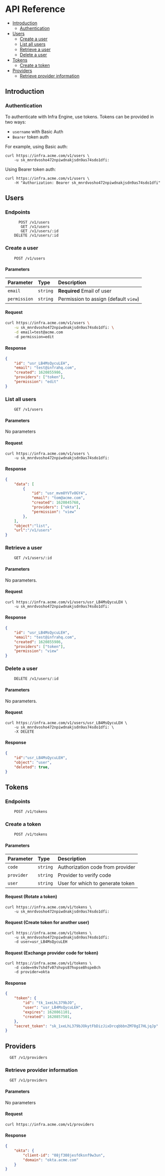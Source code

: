 # API Reference

* [Introduction](#introduction)
    * [Authentication](#authentication)
* [Users](#users)
    * [Create a user](#create-a-user)
    * [List all users](#list-all-users)
    * [Retrieve a user](#retrieve-a-user)
    * [Delete a user](#delete-a-user)
* [Tokens](#tokens)
    * [Create a token](#create-a-token)
* [Providers](#providers)
    * [Retrieve provider information](#retrieve-provider-information)

## Introduction

### Authentication

To authenticate with Infra Engine, use tokens. Tokens can be provided in two ways:
* `username` with Basic Auth
* `Bearer` token auth

For example, using Basic auth:

```
curl https://infra.acme.com/v1/users \
    -u sk_mnrdvosho472npiwdnakjsdn9as74sdo1dfi:
```

Using Bearer token auth:

```
curl https://infra.acme.com/v1/users \
    -H "Authorization: Bearer sk_mnrdvosho472npiwdnakjsdn9as74sdo1dfi"
```

## Users

### Endpoints

```http
      POST /v1/users
       GET /v1/users
       GET /v1/users/:id
    DELETE /v1/users/:id
```

### Create a user

```http
    POST /v1/users
```

#### Parameters

| Parameter    | Type     | Description                             |
| :--------    | :------- | :-------------------------------------- |
| `email`      | `string` | **Required** Email of user              |
| `permission` | `string` | Permission to assign (default `view`)   |


#### Request

```bash
curl https://infra.acme.com/v1/users \
    -u sk_mnrdvosho472npiwdnakjsdn9as74sdo1dfi: \
    -d email=test@acme.com
    -d permission=edit
```

#### Response

```json
{
    "id": "usr_LB4MsQycuLEH",
    "email": "test@infrahq.com",
    "created": 1620855986,
    "providers": ["token"],
    "permission": "edit"
}
```

### List all users

```http
    GET /v1/users
```

#### Parameters

No parameters

#### Request

```
curl https://infra.acme.com/v1/users \
    -u sk_mnrdvosho472npiwdnakjsdn9as74sdo1dfi:
```

#### Response

```json
{
    "data": [
        {
            "id": "usr_mvm8YVTvOGY4",
            "email": "tom@acme.com",
            "created": 1620845768,
            "providers": ["okta"],
            "permission": "view"
        },
    ],
    "object":"list",
    "url":"/v1/users"
}
```


### Retrieve a user

```http
    GET /v1/users/:id
```

#### Parameters

No parameters.

#### Request

```
curl https://infra.acme.com/v1/users/usr_LB4MsQycuLEH \
    -u sk_mnrdvosho472npiwdnakjsdn9as74sdo1dfi:
```

#### Response

```json
{
    "id": "usr_LB4MsQycuLEH",
    "email": "test@infrahq.com",
    "created": 1620855986,
    "providers": ["token"],
    "permission": "view"
}
```


### Delete a user

```http
    DELETE /v1/users/:id
```

#### Parameters

No parameters.

#### Request

```
curl https://infra.acme.com/v1/users/usr_LB4MsQycuLEH \
    -u sk_mnrdvosho472npiwdnakjsdn9as74sdo1dfi: \
    -X DELETE
```

#### Response

```json
{
    "id":"usr_LB4MsQycuLEH",
    "object": "user",
    "deleted": true,
}
```

## Tokens

### Endpoints

```http
    POST /v1/tokens
```

### Create a token

```http
    POST /v1/tokens
```

#### Parameters

| Parameter    | Type     | Description                       |
| :--------    | :------- | :-------------------------------- |
| `code`       | `string` | Authorization code from provider  |
| `provider`   | `string` | Provider to verify code           |
| `user`       | `string` | User for which to generate token  |

#### Request (Rotate a token)

```
curl https://infra.acme.com/v1/tokens \
    -u sk_mnrdvosho472npiwdnakjsdn9as74sdo1dfi:
```

#### Request (Create token for another user)

```
curl https://infra.acme.com/v1/tokens \
    -u sk_mnrdvosho472npiwdnakjsdn9as74sdo1dfi:
    -d user=usr_LB4MsQycuLEH
```

#### Request (Exchange provider code for token)

```
curl https://infra.acme.com/v1/tokens \
    -d code=n9v7shdfv07shvps87hvpse8hspe8ch
    -d provider=okta
```

#### Response

```json
{
    "token": {
        "id": "tk_1xeLhL379bJO",
        "user": "usr_LB4MsQycuLEH",
        "expires": 1620861101,
        "created": 1620857501,
    },
    "secret_token": "sk_1xeLhL379bJOkytFbDizJixDrcqbbbnZM78gI7HLjqJp"
}
```

## Providers

```http
  GET /v1/providers
```

### Retrieve provider information

```http
  GET /v1/providers
```

#### Parameters

No parameters

#### Request

```
curl https://infra.acme.com/v1/providers
```

#### Response

```json
{
    "okta": {
        "client-id": "08jf308jesfdksnf9w3un",
        "domain": "okta.acme.com"
    }
}
```